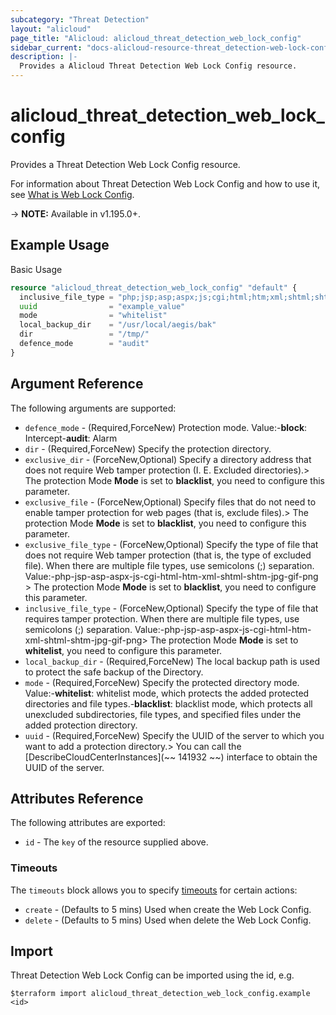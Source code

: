 ```yaml
---
subcategory: "Threat Detection"
layout: "alicloud"
page_title: "Alicloud: alicloud_threat_detection_web_lock_config"
sidebar_current: "docs-alicloud-resource-threat_detection-web-lock-config"
description: |-
  Provides a Alicloud Threat Detection Web Lock Config resource.
---
```


# alicloud_threat_detection_web_lock_config

Provides a Threat Detection Web Lock Config resource.

For information about Threat Detection Web Lock Config and how to use it, see [What is Web Lock Config](https://www.alibabacloud.com/help/en/security-center/latest/api-doc-sas-2018-12-03-api-doc-modifyweblockstart).

-> **NOTE:** Available in v1.195.0+.

## Example Usage

Basic Usage

```terraform
resource "alicloud_threat_detection_web_lock_config" "default" {
  inclusive_file_type = "php;jsp;asp;aspx;js;cgi;html;htm;xml;shtml;shtm;jpg"
  uuid                = "example_value"
  mode                = "whitelist"
  local_backup_dir    = "/usr/local/aegis/bak"
  dir                 = "/tmp/"
  defence_mode        = "audit"
}
```

## Argument Reference

The following arguments are supported:
* `defence_mode` - (Required,ForceNew) Protection mode. Value:-**block**: Intercept-**audit**: Alarm
* `dir` - (Required,ForceNew) Specify the protection directory.
* `exclusive_dir` - (ForceNew,Optional) Specify a directory address that does not require Web tamper protection (I. E. Excluded directories).> The protection Mode **Mode** is set to **blacklist**, you need to configure this parameter.
* `exclusive_file` - (ForceNew,Optional) Specify files that do not need to enable tamper protection for web pages (that is, exclude files).> The protection Mode **Mode** is set to **blacklist**, you need to configure this parameter.
* `exclusive_file_type` - (ForceNew,Optional) Specify the type of file that does not require Web tamper protection (that is, the type of excluded file). When there are multiple file types, use semicolons (;) separation. Value:-php-jsp-asp-aspx-js-cgi-html-htm-xml-shtml-shtm-jpg-gif-png > The protection Mode **Mode** is set to **blacklist**, you need to configure this parameter.
* `inclusive_file_type` - (ForceNew,Optional) Specify the type of file that requires tamper protection. When there are multiple file types, use semicolons (;) separation. Value:-php-jsp-asp-aspx-js-cgi-html-htm-xml-shtml-shtm-jpg-gif-png> The protection Mode **Mode** is set to **whitelist**, you need to configure this parameter.
* `local_backup_dir` - (Required,ForceNew) The local backup path is used to protect the safe backup of the Directory.
* `mode` - (Required,ForceNew) Specify the protected directory mode. Value:-**whitelist**: whitelist mode, which protects the added protected directories and file types.-**blacklist**: blacklist mode, which protects all unexcluded subdirectories, file types, and specified files under the added protection directory.
* `uuid` - (Required,ForceNew) Specify the UUID of the server to which you want to add a protection directory.> You can call the [DescribeCloudCenterInstances](~~ 141932 ~~) interface to obtain the UUID of the server.



## Attributes Reference

The following attributes are exported:
* `id` - The `key` of the resource supplied above.

### Timeouts

The `timeouts` block allows you to specify [timeouts](https://www.terraform.io/docs/configuration-0-11/resources.html#timeouts) for certain actions:
* `create` - (Defaults to 5 mins) Used when create the Web Lock Config.
* `delete` - (Defaults to 5 mins) Used when delete the Web Lock Config.

## Import

Threat Detection Web Lock Config can be imported using the id, e.g.

```shell
$terraform import alicloud_threat_detection_web_lock_config.example <id>
```